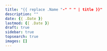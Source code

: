 ```yaml
---
title: "{{ replace .Name "-" " " | title }}"
description: ""
date: {{ .Date }}
lastmod: {{ .Date }}
draft: true
sidebar: true
topsearch: true
images: []
---
```

